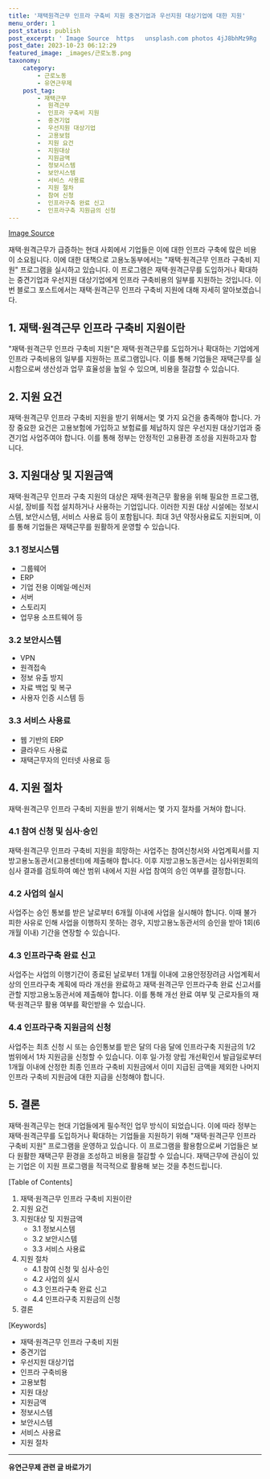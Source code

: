 ```yaml
---
title: '재택원격근무 인프라 구축비 지원 중견기업과 우선지원 대상기업에 대한 지원'
menu_order: 1
post_status: publish
post_excerpt: ' Image Source  https   unsplash.com photos 4jJ8bhMz9Rg '
post_date: 2023-10-23 06:12:29
featured_image: _images/근로노동.png
taxonomy:
    category:
        - 근로노동
        - 유연근무제
    post_tag:
        - 재택근무
        -  원격근무
        -  인프라 구축비 지원
        -  중견기업
        -  우선지원 대상기업
        -  고용보험
        -  지원 요건
        -  지원대상
        -  지원금액
        -  정보시스템
        -  보안시스템
        -  서비스 사용료
        -  지원 절차
        -  참여 신청
        -  인프라구축 완료 신고
        -  인프라구축 지원금의 신청
---
```



[Image Source](https://unsplash.com/photos/4jJ8bhMz9Rg)

재택·원격근무가 급증하는 현대 사회에서 기업들은 이에 대한 인프라 구축에 많은 비용이 소요됩니다. 이에 대한 대책으로 고용노동부에서는 "재택·원격근무 인프라 구축비 지원" 프로그램을 실시하고 있습니다. 이 프로그램은 재택·원격근무를 도입하거나 확대하는 중견기업과 우선지원 대상기업에게 인프라 구축비용의 일부를 지원하는 것입니다. 이번 블로그 포스트에서는 재택·원격근무 인프라 구축비 지원에 대해 자세히 알아보겠습니다.

## 1. 재택·원격근무 인프라 구축비 지원이란
"재택·원격근무 인프라 구축비 지원"은 재택·원격근무를 도입하거나 확대하는 기업에게 인프라 구축비용의 일부를 지원하는 프로그램입니다. 이를 통해 기업들은 재택근무를 실시함으로써 생산성과 업무 효율성을 높일 수 있으며, 비용을 절감할 수 있습니다.

## 2. 지원 요건
재택·원격근무 인프라 구축비 지원을 받기 위해서는 몇 가지 요건을 충족해야 합니다. 가장 중요한 요건은 고용보험에 가입하고 보험료를 체납하지 않은 우선지원 대상기업과 중견기업 사업주여야 합니다. 이를 통해 정부는 안정적인 고용환경 조성을 지원하고자 합니다.

## 3. 지원대상 및 지원금액
재택·원격근무 인프라 구축 지원의 대상은 재택·원격근무 활용을 위해 필요한 프로그램, 시설, 장비를 직접 설치하거나 사용하는 기업입니다. 이러한 지원 대상 시설에는 정보시스템, 보안시스템, 서비스 사용료 등이 포함됩니다. 최대 3년 약정사용료도 지원되며, 이를 통해 기업들은 재택근무를 원활하게 운영할 수 있습니다.

### 3.1 정보시스템
- 그룹웨어
- ERP
- 기업 전용 이메일·메신저
- 서버
- 스토리지
- 업무용 소프트웨어 등

### 3.2 보안시스템
- VPN
- 원격접속
- 정보 유출 방지
- 자료 백업 및 복구
- 사용자 인증 시스템 등

### 3.3 서비스 사용료
- 웹 기반의 ERP
- 클라우드 사용료
- 재택근무자의 인터넷 사용료 등

## 4. 지원 절차
재택·원격근무 인프라 구축비 지원을 받기 위해서는 몇 가지 절차를 거쳐야 합니다.

### 4.1 참여 신청 및 심사·승인
재택·원격근무 인프라 구축비 지원을 희망하는 사업주는 참여신청서와 사업계획서를 지방고용노동관서(고용센터)에 제출해야 합니다. 이후 지방고용노동관서는 심사위원회의 심사 결과를 검토하여 예산 범위 내에서 지원 사업 참여의 승인 여부를 결정합니다.

### 4.2 사업의 실시
사업주는 승인 통보를 받은 날로부터 6개월 이내에 사업을 실시해야 합니다. 이때 불가피한 사유로 인해 사업을 이행하지 못하는 경우, 지방고용노동관서의 승인을 받아 1회(6개월 이내) 기간을 연장할 수 있습니다.

### 4.3 인프라구축 완료 신고
사업주는 사업의 이행기간이 종료된 날로부터 1개월 이내에 고용안정장려금 사업계획서상의 인프라구축 계획에 따라 개선을 완료하고 재택·원격근무 인프라구축 완료 신고서를 관할 지방고용노동관서에 제출해야 합니다. 이를 통해 개선 완료 여부 및 근로자들의 재택·원격근무 활용 여부를 확인받을 수 있습니다.

### 4.4 인프라구축 지원금의 신청
사업주는 최초 신청 시 또는 승인통보를 받은 달의 다음 달에 인프라구축 지원금의 1/2 범위에서 1차 지원금을 신청할 수 있습니다. 이후 일·가정 양립 개선확인서 발급일로부터 1개월 이내에 산정한 최종 인프라 구축비 지원금에서 이미 지급된 금액을 제외한 나머지 인프라 구축비 지원금에 대한 지급을 신청해야 합니다.

## 5. 결론
재택·원격근무는 현대 기업들에게 필수적인 업무 방식이 되었습니다. 이에 따라 정부는 재택·원격근무를 도입하거나 확대하는 기업들을 지원하기 위해 "재택·원격근무 인프라 구축비 지원" 프로그램을 운영하고 있습니다. 이 프로그램을 활용함으로써 기업들은 보다 원활한 재택근무 환경을 조성하고 비용을 절감할 수 있습니다. 재택근무에 관심이 있는 기업은 이 지원 프로그램을 적극적으로 활용해 보는 것을 추천드립니다.

[Table of Contents]
1. 재택·원격근무 인프라 구축비 지원이란
2. 지원 요건
3. 지원대상 및 지원금액
   - 3.1 정보시스템
   - 3.2 보안시스템
   - 3.3 서비스 사용료
4. 지원 절차
   - 4.1 참여 신청 및 심사·승인
   - 4.2 사업의 실시
   - 4.3 인프라구축 완료 신고
   - 4.4 인프라구축 지원금의 신청
5. 결론

[Keywords]
- 재택·원격근무 인프라 구축비 지원
- 중견기업
- 우선지원 대상기업
- 인프라 구축비용
- 고용보험
- 지원 대상
- 지원금액
- 정보시스템
- 보안시스템
- 서비스 사용료
- 지원 절차
<!-- wp:separator -->
<hr class="wp-block-separator has-alpha-channel-opacity"/>
<!-- /wp:separator -->

<!-- wp:group {"backgroundColor":"base","layout":{"type":"constrained"}} -->
<div class="wp-block-group has-base-background-color has-background"><!-- wp:paragraph {"align":"center","fontSize":"medium"} -->
<p class="has-text-align-center has-large-font-size"><strong>유연근무제 관련 글 바로가기</strong></p>
<!-- /wp:paragraph -->


<!-- wp:latest-posts
{"categories":[{"id":11200,"count":19,"description":"","link":"https://uknowlaw.com/category/%ec%9c%a0%ec%97%b0%ea%b7%bc%eb%ac%b4%ec%a0%9c/","name":"유연근무제","slug":"유연근무제","taxonomy":"category","parent":0,"meta":[],"_links":{"self":[{"href":"https://uknowlaw.com/wp-json/wp/v2/categories/11200"}],"collection":[{"href":"https://uknowlaw.com/wp-json/wp/v2/categories"}],"about":[{"href":"https://uknowlaw.com/wp-json/wp/v2/taxonomies/category"}],"wp:post_type":[{"href":"https://uknowlaw.com/wp-json/wp/v2/posts?categories=11200"}],"curies":[{"name":"wp","href":"https://api.w.org/{rel}","templated":true}]}}]} /--></div>
<!-- /wp:group -->